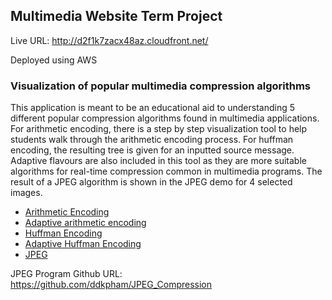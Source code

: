 ## Multimedia Website Term Project

Live URL: http://d2f1k7zacx48az.cloudfront.net/

Deployed using AWS 

### Visualization of popular multimedia compression algorithms

This application is meant to be an educational aid to understanding 5 different popular compression 
algorithms found in multimedia applications. For arithmetic encoding, there is a step by step 
visualization tool to help students walk through the arithmetic encoding process. For huffman encoding, 
the resulting tree is given for an inputted source message. Adaptive flavours are also included in 
this tool as they are more suitable algorithms for real-time compression common in multimedia programs. 
The result of a JPEG algorithm is shown in the JPEG demo for 4 selected images. 

- [Arithmetic Encoding](http://www.cs.cmu.edu/~aarti/Class/10704/Intro_Arith_coding.pdf)
- [Adaptive arithmetic encoding](https://en.wikipedia.org/wiki/Context-adaptive_binary_arithmetic_coding)
- [Huffman Encoding](https://en.wikipedia.org/wiki/Huffman_coding)
- [Adaptive Huffman Encoding](https://en.wikipedia.org/wiki/Adaptive_Huffman_coding)
- [JPEG](https://en.wikipedia.org/wiki/JPEG)

JPEG Program Github URL: https://github.com/ddkpham/JPEG_Compression

